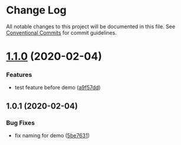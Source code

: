 # Change Log

All notable changes to this project will be documented in this file.
See [Conventional Commits](https://conventionalcommits.org) for commit guidelines.

# [1.1.0](https://github.com/mwood23/react-monorepo-starter/compare/@monorepo-starter/core@1.0.1...@monorepo-starter/core@1.1.0) (2020-02-04)


### Features

* test feature before demo ([a9f57dd](https://github.com/mwood23/react-monorepo-starter/commit/a9f57dd5ae3e59cb9d6f941586528231eee9d283))





## 1.0.1 (2020-02-04)


### Bug Fixes

* fix naming for demo ([5be7631](https://github.com/mwood23/react-monorepo-starter/commit/5be7631f00faeedc01c3c10844a65b16205dda28))
